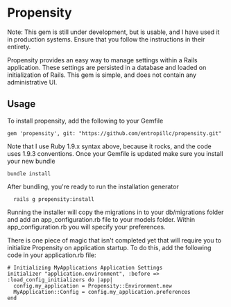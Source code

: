 Propensity
==========

Note: This gem is still under development, but is usable, and I have used it in production systems. Ensure that you follow the instructions in their entirety.

Propensity provides an easy way to manage settings within a Rails application. These settings are persisted in a database and loaded on initialization of Rails. This gem is simple, and does not contain any administrative UI.

Usage
-------

To install propensity, add the following to your Gemfile

```
gem 'propensity', git: "https://github.com/entropillc/propensity.git"
```

Note that I use Ruby 1.9.x syntax above, because it rocks, and the code uses 1.9.3 conventions. Once your Gemfile is updated make sure you install your new bundle

```
bundle install
```

After bundling, you're ready to run the installation generator

```
  rails g propensity:install
```

Running the installer will copy the migrations in to your db/migrations folder and add an app_configuration.rb file to your models folder. Within app_configuration.rb you will specify your preferences.

There is one piece of magic that isn't completed yet that will require you to initialize Propensity on application startup. To do this, add the following code in your application.rb file:

```
# Initializing MyApplications Application Settings
initializer "application.environment", :before => :load_config_initializers do |app|
  config.my_application = Propensity::Environment.new
  MyApplication::Config = config.my_application.preferences
end
```